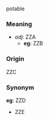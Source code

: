 potable
### Meaning
+ _adj_: ZZA
    + __eg__: ZZB

### Origin

ZZC

### Synonym

__eg__: ZZD

+ ZZE


